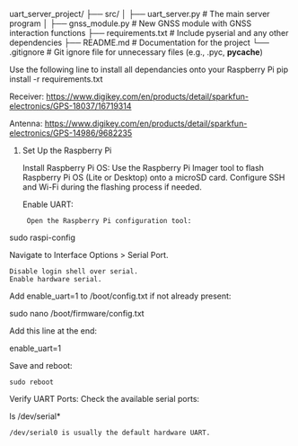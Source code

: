 uart_server_project/
├── src/
│   ├── uart_server.py       # The main server program
│   ├── gnss_module.py       # New GNSS module with GNSS interaction functions
├── requirements.txt         # Include pyserial and any other dependencies
├── README.md                   # Documentation for the project
└── .gitignore                  # Git ignore file for unnecessary files (e.g., .pyc, __pycache__)


Use the following line to install all dependancies onto your Raspberry Pi 
pip install -r requirements.txt

Receiver: https://www.digikey.com/en/products/detail/sparkfun-electronics/GPS-18037/16719314

Antenna: https://www.digikey.com/en/products/detail/sparkfun-electronics/GPS-14986/9682235

1. Set Up the Raspberry Pi

    Install Raspberry Pi OS:
        Use the Raspberry Pi Imager tool to flash Raspberry Pi OS (Lite or Desktop) onto a microSD card.
        Configure SSH and Wi-Fi during the flashing process if needed.

    Enable UART:

        Open the Raspberry Pi configuration tool:

sudo raspi-config

Navigate to Interface Options > Serial Port.

    Disable login shell over serial.
    Enable hardware serial.

Add enable_uart=1 to /boot/config.txt if not already present:

sudo nano /boot/firmware/config.txt

Add this line at the end:

enable_uart=1

Save and reboot:

    sudo reboot

Verify UART Ports: Check the available serial ports:

ls /dev/serial*

    /dev/serial0 is usually the default hardware UART.
